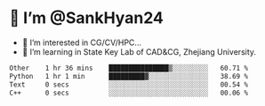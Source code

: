# 👋 I’m @SankHyan24

- 👀 I’m interested in CG/CV/HPC...
- 🌱 I’m learning in State Key Lab of CAD&CG, Zhejiang University.

<!---
SankHyan24/SankHyan24 is a ✨ special ✨ repository because its `README.md` (this file) appears on your GitHub profile.
You can click the Preview link to take a look at your changes.
--->
<!--START_SECTION:waka-->

```txt
Other    1 hr 36 mins    ███████████████▒░░░░░░░░░   60.71 %
Python   1 hr 1 min      █████████▓░░░░░░░░░░░░░░░   38.69 %
Text     0 secs          ░░░░░░░░░░░░░░░░░░░░░░░░░   00.54 %
C++      0 secs          ░░░░░░░░░░░░░░░░░░░░░░░░░   00.06 %
```

<!--END_SECTION:waka-->
